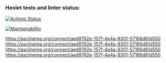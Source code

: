 ### Hexlet tests and linter status:
[![Actions Status](https://github.com/Eugene198836/java-project-61/actions/workflows/hexlet-check.yml/badge.svg)](https://github.com/Eugene198836/java-project-61/actions)

[![Maintainability](https://api.codeclimate.com/v1/badges/1f60b856186bc6589473/maintainability)](https://codeclimate.com/github/Eugene198836/java-project-61/maintainability)

https://asciinema.org/connect/aed9762e-157f-4e4a-8301-57166d81d550
https://asciinema.org/connect/aed9762e-157f-4e4a-8301-57166d81d550
https://asciinema.org/connect/aed9762e-157f-4e4a-8301-57166d81d550
https://asciinema.org/connect/aed9762e-157f-4e4a-8301-57166d81d550
